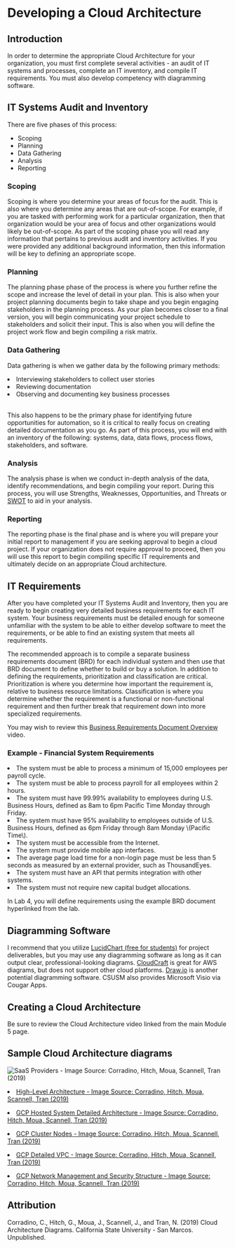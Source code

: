 # Developing a Cloud Architecture

## Introduction

In order to determine the appropriate Cloud Architecture for your organization, you must first complete several activities - an audit of IT systems and processes, complete an IT inventory, and compile IT requirements.  You must also develop competency with diagramming software.

## IT Systems Audit and Inventory

There are five phases of this process:

* Scoping
* Planning
* Data Gathering
* Analysis
* Reporting

### Scoping
Scoping is where you determine your areas of focus for the audit.  This is also where you determine any areas that are out-of-scope.  For example, if you are tasked with performing work for a particular organization, then that organization would be your area of focus and other organizations would likely be out-of-scope.  As part of the scoping phase you will read any information that pertains to previous audit and inventory activities.  If you were provided any additional background information, then this information will be key to defining an appropriate scope.

### Planning
The planning phase phase of the process is where you further refine the scope and increase the level of detail in your plan.  This is also when your project planning documents begin to take shape and you begin engaging stakeholders in the planning process.  As your plan becomes closer to a final version, you will begin communicating your project schedule to stakeholders and solicit their input.  This is also when you will define the project work flow and begin compiling a risk matrix.  

### Data Gathering
Data gathering is when we gather data by the following primary methods:

<li>Interviewing stakeholders to collect user stories
<li>Reviewing documentation
<li>Observing and documenting key business processes<br><br>

This also happens to be the primary phase for identifying future opportunities for automation, so it is critical to really focus on creating detailed documentation as you go.  As part of this process, you will end with an inventory of the following: systems, data, data flows, process flows, stakeholders, and software.

### Analysis
The analysis phase is when we conduct in-depth analysis of the data, identify recommendations, and begin compiling your report.  During this process, you will use Strengths, Weaknesses, Opportunities, and Threats or [SWOT](https://en.wikipedia.org/wiki/SWOT_analysis) to aid in your analysis.

### Reporting
The reporting phase is the final phase and is where you will prepare your initial report to management if you are seeking approval to begin a cloud project.  If your organization does not require approval to proceed, then you will use this report to begin compiling specific IT requirements and ultimately decide on an appropriate Cloud architecture.

## IT Requirements

After you have completed your IT Systems Audit and Inventory, then you are ready to begin creating very detailed business requirements for each IT system.  Your business requirements must be detailed enough for someone unfamiliar with the system to be able to either develop software to meet the requirements, or be able to find an existing system that meets all requirements. <br>

The recommended approach is to compile a separate business requirements document \(BRD\) for each individual system and then use that BRD document to define whether to build or buy a solution.  In addition to defining the requirements, prioritization and classification are critical.  Prioritization is where you determine how important the requirement is, relative to business resource limitations.  Classification is where you determine whether the requirement is a functional or non-functional requirement and then further break that requirement down into more specialized requirements.

You may wish to review this [Business Requirements Document Overview](https://www.youtube.com/watch?v=Q4xFImKTqqM) video.

### Example - Financial System Requirements

<li>The system must be able to process a minimum of 15,000 employees per payroll cycle.<br>
<li>The system must be able to process payroll for all employees within 2 hours.<br>
<li>The system must have 99.99% availability to employees during U.S. Business Hours, defined as 8am to 6pm Pacific Time Monday through Friday.<br>
<li>The system must have 95% availability to employees outside of U.S. Business Hours, defined as 6pm Friday through 8am Monday \(Pacific Time\).<br>
<li>The system must be accessible from the Internet.<br>
<li>The system must provide mobile app interfaces.<br>
<li>The average page load time for a non-login page must be less than 5 seconds as measured by an external provider, such as ThousandEyes.<br>
<li>The system must have an API that permits integration with other systems.<br>
<li>The system must not require new capital budget allocations.<br>

In Lab 4, you will define requirements using the example BRD document hyperlinked from the lab.

## Diagramming Software

I recommend that you utilize [LucidChart (free for students)](https://www.lucidchart.com/pages/usecase/education) for project deliverables, but you may use any diagramming software as long as it can output clear, professional-looking diagrams.  [CloudCraft](https://cloudcraft.co) is great for AWS diagrams, but does not support other cloud platforms.  [Draw.io](https://draw.io) is another potential diagramming software.  CSUSM also provides Microsoft Visio via Cougar Apps.

## Creating a Cloud Architecture

Be sure to review the Cloud Architecture video linked from the main Module 5 page.

## Sample Cloud Architecture diagrams


![<li>SaaS Providers - Image Source: Corradino, Hitch, Moua, Scannell, Tran (2019)](https://github.com/captainarcher/cloud-management-course/tree/master/learningresources/module5/cloud-architecture-examples/detailed-external-saas-providers-final.png)<br>

[<li>High-Level Architecture - Image Source: Corradino, Hitch, Moua, Scannell, Tran (2019)](https://github.com/captainarcher/cloud-management-course/tree/master/learningresources/module5/cloud-architecture-examples/high-level-architecture-diagram-using-gcp-and-other-products-final.png)<br>

[<li>GCP Hosted System Detailed Architecture - Image Source: Corradino, Hitch, Moua, Scannell, Tran (2019)](https://github.com/captainarcher/cloud-management-course/tree/master/learningresources/module5/cloud-architecture-examples/detailed-gcp-hosted-system-detailed-final.png)<br>

[<li>GCP Cluster Nodes  - Image Source: Corradino, Hitch, Moua, Scannell, Tran (2019)](https://github.com/captainarcher/cloud-management-course/tree/master/learningresources/module5/cloud-architecture-examples/detailed-cluster-node-final.png)<br>

[<li>GCP Detailed VPC - Image Source: Corradino, Hitch, Moua, Scannell, Tran (2019)](https://github.com/captainarcher/cloud-management-course/tree/master/learningresources/module5/cloud-architecture-examples/detailed-vpc-final.png)<br>

[<li>GCP Network Management and Security Structure - Image Source: Corradino, Hitch, Moua, Scannell, Tran (2019)](https://github.com/captainarcher/cloud-management-course/tree/master/learningresources/module5/cloud-architecture-examples/detailed-network-management-and-security-structure-final.png)<br>


## Attribution
 Corradino, C., Hitch, G., Moua, J., Scannell, J., and Tran, N. (2019) Cloud Architecture Diagrams. California State University - San Marcos.  Unpublished.
